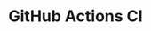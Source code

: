 # GitHub Actions CI

























































































































































































































































































































































































































































































































































































































































































































































































































































































































































































































































































































































































































































































































































































































































































































































































































































































































































































































































































































































































































































































































































































































































































































































































































































































































































































































































































































































































































































































































































































































































































































































































































































































































